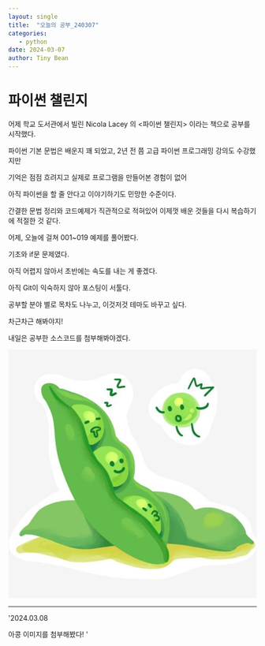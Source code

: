 ```yaml
---
layout: single
title:  "오늘의 공부_240307"
categories:
   - python
date: 2024-03-07
author: Tiny Bean
---
```


# 파이썬 챌린지
어제 학교 도서관에서 빌린 Nicola Lacey 의 <파이썬 챌린지> 이라는 책으로 공부를 시작했다.

파이썬 기본 문법은 배운지 꽤 되었고, 2년 전 쯤 고급 파이썬 프로그래밍 강의도 수강했지만

기억은 점점 흐려지고 실제로 프로그램을 만들어본 경험이 없어 

아직 파이썬을 할 줄 안다고 이야기하기도 민망한 수준이다.


간결한 문법 정리와 코드예제가 직관적으로 적혀있어 이제껏 배운 것들을 다시 복습하기에 적절한 것 같다.

어제, 오늘에 걸쳐 001~019 예제를 풀어봤다.

기초와 if문 문제였다.

아직 어렵지 않아서 초반에는 속도를 내는 게 좋겠다.


아직 Git이 익숙하지 않아 포스팅이 서툴다.

공부할 분야 별로 목차도 나누고, 이것저것 테마도 바꾸고 싶다.

차근차근 해봐야지!

내일은 공부한 소스코드를 첨부해봐야겠다.


![2446df53b38a2169c5454c564abb533e](../images/2024-03-07-second/2446df53b38a2169c5454c564abb533e.jpg)

-----------

'2024.03.08



아콩 이미지를 첨부해봤다! '

